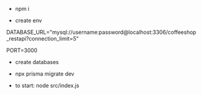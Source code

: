 - npm i

- create env

DATABASE_URL="mysql://username:password@localhost:3306/coffeeshop_restapi?connection_limit=5"

PORT=3000

- create databases

- npx prisma migrate dev

- to start: node src/index.js
